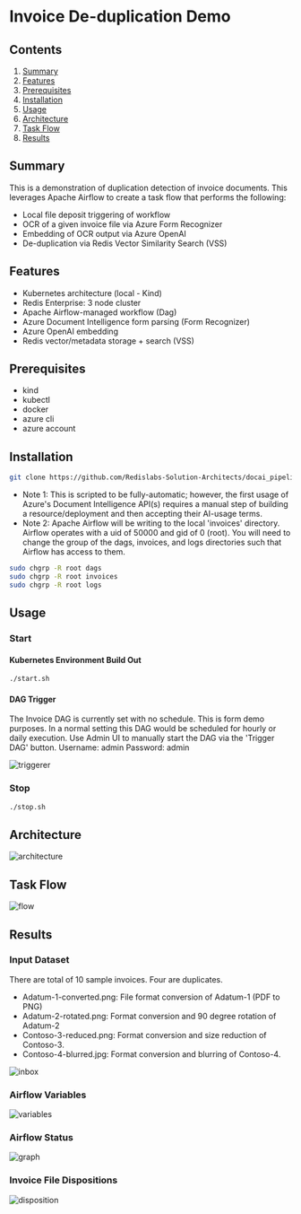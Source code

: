# Invoice De-duplication Demo

## Contents
1.  [Summary](#summary)
2.  [Features](#features)
3.  [Prerequisites](#prerequisites)
4.  [Installation](#installation)
5.  [Usage](#usage)
6.  [Architecture](#architecture)
7.  [Task Flow](#flow)
8.  [Results](#results)


## Summary <a name="summary"></a>
This is a demonstration of duplication detection of invoice documents.  This leverages Apache Airflow to create a task flow that performs the following:
- Local file deposit triggering of workflow
- OCR of a given invoice file via Azure Form Recognizer
- Embedding of OCR output via Azure OpenAI
- De-duplication via Redis Vector Similarity Search (VSS)

## Features <a name="features"></a>
- Kubernetes architecture (local - Kind) 
- Redis Enterprise: 3 node cluster
- Apache Airflow-managed workflow (Dag)
- Azure Document Intelligence form parsing (Form Recognizer)
- Azure OpenAI embedding
- Redis vector/metadata storage + search (VSS)

## Prerequisites <a name="prerequisites"></a>
- kind
- kubectl
- docker
- azure cli
- azure account

## Installation <a name="installation"></a>
```bash
git clone https://github.com/Redislabs-Solution-Architects/docai_pipeline.git && cd docai_pipeline
```
- Note 1:  This is scripted to be fully-automatic; however, the first usage of Azure's Document Intelligence API(s) requires a manual step of building a resource/deployment and then accepting their AI-usage terms.
- Note 2:  Apache Airflow will be writing to the local 'invoices' directory.  Airflow operates with a uid of 50000 and gid of 0 (root).  You will need to change the group of the dags, invoices, and logs directories such that Airflow has access to them.
```bash
sudo chgrp -R root dags
sudo chgrp -R root invoices
sudo chgrp -R root logs
```

## Usage <a name="usage"></a>
### Start
#### Kubernetes Environment Build Out
```bash
./start.sh
```
#### DAG Trigger
The Invoice DAG is currently set with no schedule.  This is form demo purposes.  In a normal setting this DAG would be scheduled for hourly or daily execution.  Use Admin UI to manually start the DAG via the 'Trigger DAG' button.  Username: admin  Password: admin

![triggerer](./images/triggerer.png)

### Stop
```bash
./stop.sh
```

## Architecture <a name="architecture"></a>
![architecture](./images/Docai_Arch.jpg)  

## Task Flow <a name="flow"></a>
![flow](./images/Docai_Flow.jpg) 

## Results <a name="results"></a>
### Input Dataset
There are total of 10 sample invoices.  Four are duplicates.
- Adatum-1-converted.png:  File format conversion of Adatum-1 (PDF to PNG)
- Adatum-2-rotated.png:  Format conversion and 90 degree rotation of Adatum-2
- Contoso-3-reduced.png:  Format conversion and size reduction of Contoso-3.
- Contoso-4-blurred.jpg:  Format conversion and blurring of Contoso-4.

![inbox](./images/inbox.png) 

### Airflow Variables
![variables](./images/variables.png)

### Airflow Status
![graph](./images/graph.png) 

### Invoice File Dispositions
![disposition](./images/disposition.png) 

